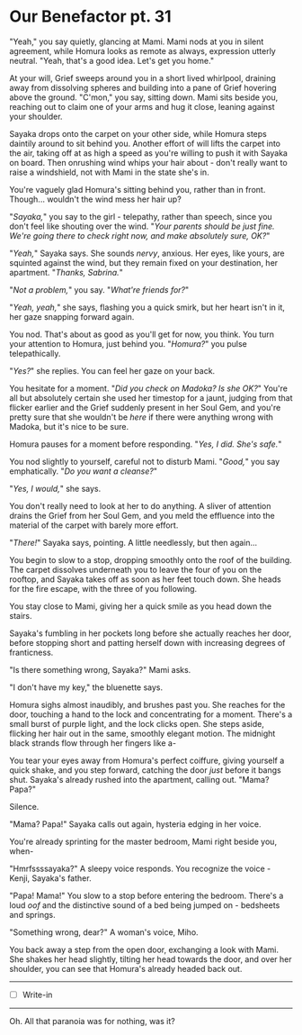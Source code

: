 # Our Benefactor pt. 31

"Yeah," you say quietly, glancing at Mami. Mami nods at you in silent agreement, while Homura looks as remote as always, expression utterly neutral. "Yeah, that's a good idea. Let's get you home."

At your will, Grief sweeps around you in a short lived whirlpool, draining away from dissolving spheres and building into a pane of Grief hovering above the ground. "C'mon," you say, sitting down. Mami sits beside you, reaching out to claim one of your arms and hug it close, leaning against your shoulder.

Sayaka drops onto the carpet on your other side, while Homura steps daintily around to sit behind you. Another effort of will lifts the carpet into the air, taking off at as high a speed as you're willing to push it with Sayaka on board. Then onrushing wind whips your hair about - don't really want to raise a windshield, not with Mami in the state she's in.

You're vaguely glad Homura's sitting behind you, rather than in front. Though... wouldn't the wind mess her hair up?

"*Sayaka,*" you say to the girl - telepathy, rather than speech, since you don't feel like shouting over the wind. "*Your parents should be just fine. We're going there to check right now, and make absolutely sure, OK?*"

"*Yeah,*" Sayaka says. She sounds *nervy*, anxious. Her eyes, like yours, are squinted against the wind, but they remain fixed on your destination, her apartment. "*Thanks, Sabrina.*"

"*Not a problem,*" you say. "*What're friends for?*"

"*Yeah, yeah,*" she says, flashing you a quick smirk, but her heart isn't in it, her gaze snapping forward again.

You nod. That's about as good as you'll get for now, you think. You turn your attention to Homura, just behind you. "*Homura?*" you pulse telepathically.

"*Yes?*" she replies. You can feel her gaze on your back.

You hesitate for a moment. "*Did you check on Madoka? Is she OK?*" You're all but absolutely certain she used her timestop for a jaunt, judging from that flicker earlier and the Grief suddenly present in her Soul Gem, and you're pretty sure that she wouldn't be *here* if there were anything wrong with Madoka, but it's nice to be sure.

Homura pauses for a moment before responding. "*Yes, I did. She's safe.*"

You nod slightly to yourself, careful not to disturb Mami. "*Good,*" you say emphatically. "*Do you want a cleanse?*"

"*Yes, I would,*" she says.

You don't really need to look at her to do anything. A sliver of attention drains the Grief from her Soul Gem, and you meld the effluence into the material of the carpet with barely more effort.

"*There!*" Sayaka says, pointing. A little needlessly, but then again...

You begin to slow to a stop, dropping smoothly onto the roof of the building. The carpet dissolves underneath you to leave the four of you on the rooftop, and Sayaka takes off as soon as her feet touch down. She heads for the fire escape, with the three of you following.

You stay close to Mami, giving her a quick smile as you head down the stairs.

Sayaka's fumbling in her pockets long before she actually reaches her door, before stopping short and patting herself down with increasing degrees of franticness.

"Is there something wrong, Sayaka?" Mami asks.

"I don't have my key," the bluenette says.

Homura sighs almost inaudibly, and brushes past you. She reaches for the door, touching a hand to the lock and concentrating for a moment. There's a small burst of purple light, and the lock clicks open. She steps aside, flicking her hair out in the same, smoothly elegant motion. The midnight black strands flow through her fingers like a-

You tear your eyes away from Homura's perfect coiffure, giving yourself a quick shake, and you step forward, catching the door *just* before it bangs shut. Sayaka's already rushed into the apartment, calling out. "Mama? Papa?"

Silence.

"Mama? Papa!" Sayaka calls out again, hysteria edging in her voice.

You're already sprinting for the master bedroom, Mami right beside you, when-

"Hmrfssssayaka?" A sleepy voice responds. You recognize the voice - Kenji, Sayaka's father.

"Papa! Mama!" You slow to a stop before entering the bedroom. There's a loud *oof* and the distinctive sound of a bed being jumped on - bedsheets and springs.

"Something wrong, dear?" A woman's voice, Miho.

You back away a step from the open door, exchanging a look with Mami. She shakes her head slightly, tilting her head towards the door, and over her shoulder, you can see that Homura's already headed back out.

---

- [ ] Write-in

---

Oh. All that paranoia was for nothing, was it?
